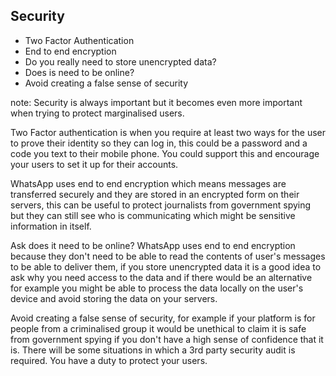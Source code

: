 ##  Security

- Two Factor Authentication  
- End to end encryption
- Do you really need to store unencrypted data?
- Does is need to be online? 
- Avoid creating a false sense of security

note:
  Security is always important but it becomes even more important when trying to protect marginalised users. 

  Two Factor authentication is when you require at least two ways for the user to prove their identity so they can log in, this could be a password and a code you text to their mobile phone. You could support this and encourage your users to set it up for their accounts.

  WhatsApp uses end to end encryption which means messages are transferred securely and they are stored in an encrypted form on their servers, this can be useful to protect journalists from government spying but they can still see who is communicating which might be sensitive information in itself. 

  Ask does it need to be online? WhatsApp uses end to end encryption because they don't need to be able to read the contents of user's messages to be able to deliver them, if you store unencrypted data it is a good idea to ask why you need access to the data and if there would be an alternative for example you might be able to process the data locally on the user's device and avoid storing the data on your servers.

  Avoid creating a false sense of security, for example if your platform is for people from a criminalised group it would be unethical to claim it is safe from government spying if you don't have a high sense of confidence that it is. There will be some situations in which a 3rd party security audit is required. You have a duty to protect your users. 
